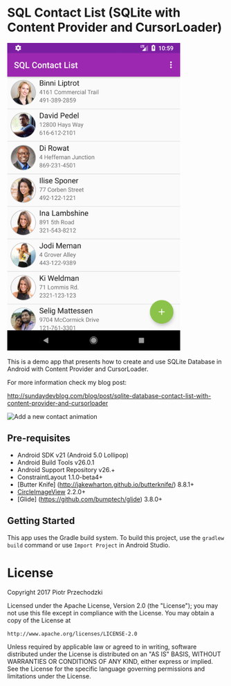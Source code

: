 # SQL Contact List (SQLite with Content Provider and CursorLoader)

![Sample screen](https://github.com/Pio-Trek/SQL-Contact-List/blob/master/art/app01.png)

This is a demo app that presents how to create and use SQLite Database in Android with Content Provider and CursorLoader.

For more information check my blog post:

http://sundaydevblog.com/blog/post/sqlite-database-contact-list-with-content-provider-and-cursorloader

![Add a new contact animation](https://media.giphy.com/media/l49JPt2WuBzWKp3R6/giphy.gif)

## Pre-requisites

- Android SDK v21 (Android 5.0 Lollipop)
- Android Build Tools v26.0.1
- Android Support Repository v26.+
- ConstraintLayout 1.1.0-beta4+
- [Butter Knife] (http://jakewharton.github.io/butterknife/) 8.8.1+
- [CircleImageView](https://github.com/hdodenhof/CircleImageView) 2.2.0+
- [Glide] (https://github.com/bumptech/glide) 3.8.0+

## Getting Started

This app uses the Gradle build system. To build this project, use the `gradlew build` command or use `Import Project` in Android Studio.

# License
Copyright 2017 Piotr Przechodzki

Licensed under the Apache License, Version 2.0 (the "License");
you may not use this file except in compliance with the License.
You may obtain a copy of the License at

    http://www.apache.org/licenses/LICENSE-2.0

Unless required by applicable law or agreed to in writing, software
distributed under the License is distributed on an "AS IS" BASIS,
WITHOUT WARRANTIES OR CONDITIONS OF ANY KIND, either express or implied.
See the License for the specific language governing permissions and
limitations under the License.
